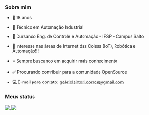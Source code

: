 ### Sobre mim
- :boy: 18 anos
- :wrench: Técnico em Automação Industrial
- :blue_book: Cursando Eng. de Controle e Automação - IFSP - Campus Salto
- :bow: Interesse nas áreas de Internet das Coisas (IoT), Robótica e Automação!!!
- :star: Sempre buscando em adquirir mais conhecimento
- :white_check_mark: Procurando contribuir para a comunidade OpenSource

- :computer: E-mail para contato: gabrielsirtori.correa@gmail.com

### Meus status

<a href="https://github.com/anuraghazra/github-readme-stats">
  <img align="center" src="https://github-readme-stats.vercel.app/api/top-langs/?username=GabrielSirtoriCorrea&layout=compact&theme=tokyonight" />
</a>
<a href="https://github.com/anuraghazra/github-readme-stats">
  <img align="center" src="https://github-readme-stats.vercel.app/api?username=GabrielSirtoriCorrea&hide=issues&theme=tokyonight" />
</a>

